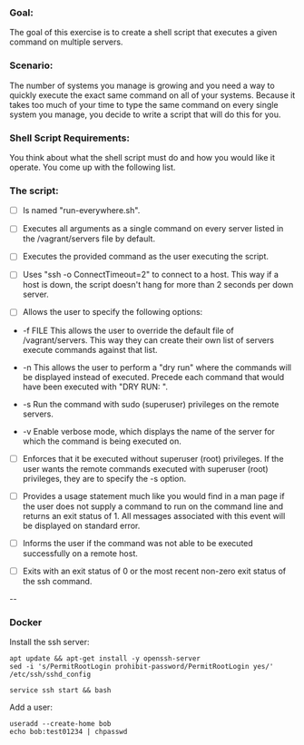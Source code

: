 ### Goal:
The goal of this exercise is to create a shell script that executes a given command on multiple servers.

### Scenario:
The number of systems you manage is growing and you need a way to quickly execute the exact same command on all of your systems.  Because it takes too much of your time to type the same command on every single system you manage, you decide to write a script that will do this for you.

### Shell Script Requirements:
You think about what the shell script must do and how you would like it operate.  You come up with the following list.

### The script:

- [ ] Is named "run-everywhere.sh".

- [ ] Executes all arguments as a single command on every server listed in the /vagrant/servers file by default.

- [ ] Executes the provided command as the user executing the script.

- [ ] Uses "ssh -o ConnectTimeout=2" to connect to a host.  This way if a host is down, the script doesn't hang for more than 2 seconds per down server.

- [ ] Allows the user to specify the following options:

- -f FILE  This allows the user to override the default file of /vagrant/servers.  This way they can create their own list of servers execute commands against that list.

- -n  This allows the user to perform a "dry run" where the commands will be displayed instead of executed.  Precede each command that would have been executed with "DRY RUN: ".

- -s Run the command with sudo (superuser) privileges on the remote servers.

- -v Enable verbose mode, which displays the name of the server for which the command is being executed on.

- [ ] Enforces that it be executed without superuser (root) privileges.  If the user wants the remote commands executed with superuser (root) privileges, they are to specify the -s option.

- [ ] Provides a usage statement much like you would find in a man page if the user does not supply a command to run on the command line and returns an exit status of 1.  All messages associated with this event will be displayed on standard error.

- [ ] Informs the user if the command was not able to be executed successfully on a remote host.

- [ ] Exits with an exit status of 0 or the most recent non-zero exit status of the ssh command.


--
### Docker

Install the ssh server:

    apt update && apt-get install -y openssh-server
    sed -i 's/PermitRootLogin prohibit-password/PermitRootLogin yes/' /etc/ssh/sshd_config

    service ssh start && bash

Add a user:

    useradd --create-home bob
    echo bob:test01234 | chpasswd
